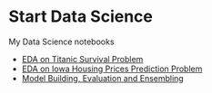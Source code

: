 # Start Data Science

My Data Science notebooks

- [EDA on Titanic Survival Problem](notebooks/titanic_survival_notebook.ipynb)
- [EDA on Iowa Housing Prices Prediction Problem](notebooks/house_price_pred-Rev_1.ipynb)
- [Model Building, Evaluation and Ensembling](notebooks/Blog-Model-Classification-Regression.ipynb)

